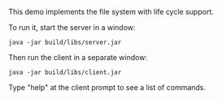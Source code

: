 This demo implements the file system with life cycle support.

To run it, start the server in a window:

```
java -jar build/libs/server.jar
```

Then run the client in a separate window:

```
java -jar build/libs/client.jar
```

Type "help" at the client prompt to see a list of commands.
